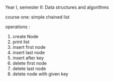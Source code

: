 Year I, semester II: Data structures and algorithms

course one: simple chained list

operations : 
  1) create Node
  2) print list
  3) insert first node
  4) insert last node
  5) insert after key
  6) delete first node
  7) delete last node
  8) delete node with given key
